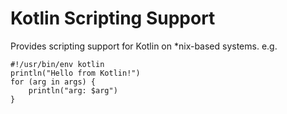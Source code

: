 Kotlin Scripting Support
========================

Provides scripting support for Kotlin on *nix-based systems. e.g.

    #!/usr/bin/env kotlin
    println("Hello from Kotlin!")
    for (arg in args) {
        println("arg: $arg")
    }
